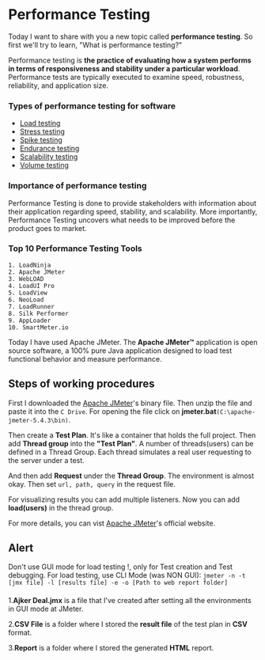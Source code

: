 
# Performance Testing
Today I want to share with you a new topic called **performance testing**. So first we'll try to learn, "What is performance testing?"

Performance testing is **the practice of evaluating how a system performs in terms of responsiveness and stability under a particular workload**. Performance tests are typically executed to examine speed, robustness, reliability, and application size.

### Types of performance testing for software

- [Load testing](https://www.guru99.com/load-testing-tutorial.html)
- [Stress testing](https://www.guru99.com/stress-testing-tutorial.html)
- [Spike testing](https://www.guru99.com/spike-testing.html)
- [Endurance testing](https://www.guru99.com/endurance-testing.html)
- [Scalability testing](https://www.guru99.com/scalability-testing.html)
- [Volume testing](https://www.guru99.com/volume-testing.html#:~:text=Volume%20Testing%20is%20a%20type,of%20data%20in%20the%20database.)

### Importance of performance testing
Performance Testing is done to provide stakeholders with information about their application regarding speed, stability, and scalability. More importantly, Performance Testing uncovers what needs to be improved before the product goes to market.

### Top 10 Performance Testing Tools
    1. LoadNinja 
    2. Apache JMeter
    3. WebLOAD
    4. LoadUI Pro
    5. LoadView
    6. NeoLoad
    7. LoadRunner
    8. Silk Performer
    9. AppLoader
    10. SmartMeter.io

Today I have used Apache JMeter. The **Apache JMeter™** application is open source software, a 100% pure Java application designed to load test functional behavior and measure performance.

## Steps of working procedures
First I downloaded the [Apache JMeter](https://jmeter.apache.org/)'s binary file. Then unzip the file and paste it into the ```C Drive```. For opening the file click on **jmeter.bat**```(C:\apache-jmeter-5.4.3\bin)```.

Then create a **Test Plan**. It's like a container that holds the full project. Then add **Thread group** into the **"Test Plan"**. A number of threads(users) can be defined in a Thread Group. Each thread simulates a real user requesting to the server under a test.

And then add **Request** under the **Thread Group**. The environment is almost okay. Then set ```url, path, query``` in the request file.

For visualizing results you can add multiple listeners. Now you can add **load(users)** in the thread group.

For more details, you can vist [Apache JMeter](https://jmeter.apache.org/usermanual/)'s official website.

## Alert 
Don't use GUI mode for load testing !, only for Test creation and Test debugging.
For load testing, use CLI Mode (was NON GUI):
   ```jmeter -n -t [jmx file] -l [results file] -e -o [Path to web report folder]```
####
 1.**Ajker Deal.jmx** is a file that I've created after setting all the environments in GUI mode at JMeter.

 2.**CSV File** is a folder where I stored the **result file** of the test plan in **CSV** format.
 
 3.**Report** is a folder where I stored the generated **HTML** report.

